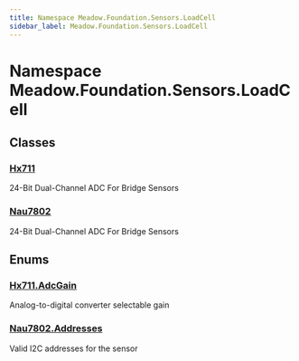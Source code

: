 ```yaml
---
title: Namespace Meadow.Foundation.Sensors.LoadCell
sidebar_label: Meadow.Foundation.Sensors.LoadCell
---
```

# Namespace Meadow.Foundation.Sensors.LoadCell
## Classes
### [Hx711](../Meadow.Foundation.Sensors.LoadCell/Hx711)
24-Bit Dual-Channel ADC For Bridge Sensors
### [Nau7802](../Meadow.Foundation.Sensors.LoadCell/Nau7802)
24-Bit Dual-Channel ADC For Bridge Sensors
## Enums
### [Hx711.AdcGain](../Meadow.Foundation.Sensors.LoadCell/Hx711.AdcGain)
Analog-to-digital converter selectable gain
### [Nau7802.Addresses](../Meadow.Foundation.Sensors.LoadCell/Nau7802.Addresses)
Valid I2C addresses for the sensor

